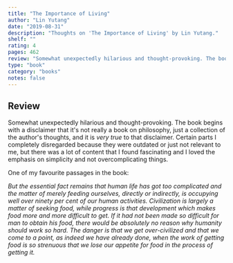 ```yaml
---
title: "The Importance of Living"
author: "Lin Yutang"
date: "2019-08-31"
description: "Thoughts on 'The Importance of Living' by Lin Yutang."
shelf: ""
rating: 4
pages: 462
review: "Somewhat unexpectedly hilarious and thought-provoking. The book begins with a disclaimer that it's not really a book on philosophy, just a collection of the author's thoughts, and it is <i>very true</i> to that disclaimer. Certain parts I completely disregarded because they were outdated or just not relevant to me, but there was a lot of content that I found fascinating and I loved the emphasis on simplicity and not overcomplicating things. <br/><br/>One of my favourite passages in the book:<br/><br/><i>'But the essential fact remains that human life has got too complicated and the matter of merely feeding ourselves, directly or indirectly, is occupying well over ninety per cent of our human activities. Civilization is largely a matter of seeking food, while progress is that development which makes food more and more difficult to get. If it had not been made so difficult for man to obtain his food, there would be absolutely no reason why humanity should work so hard. The danger is that we get over-civilized and that we come to a point, as indeed we have already done, when the work of getting food is so strenuous that we lose our appetite for food in the process of getting it.'</i>"
type: "book"
category: "books"
notes: false
---
```


## Review

Somewhat unexpectedly hilarious and thought-provoking. The book begins with a disclaimer that it's not really a book on philosophy, just a collection of the author's thoughts, and it is _very true_ to that disclaimer. Certain parts I completely disregarded because they were outdated or just not relevant to me, but there was a lot of content that I found fascinating and I loved the emphasis on simplicity and not overcomplicating things.

One of my favourite passages in the book:

_But the essential fact remains that human life has got too complicated and the matter of merely feeding ourselves, directly or indirectly, is occupying well over ninety per cent of our human activities. Civilization is largely a matter of seeking food, while progress is that development which makes food more and more difficult to get. If it had not been made so difficult for man to obtain his food, there would be absolutely no reason why humanity should work so hard. The danger is that we get over-civilized and that we come to a point, as indeed we have already done, when the work of getting food is so strenuous that we lose our appetite for food in the process of getting it._
